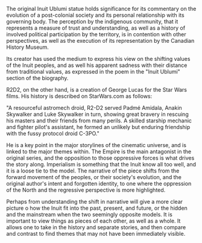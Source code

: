   The original Inuit Ublumi statue holds significance for its commentary on the evolution of a post-colonial society and its personal relationship with its governing body. The perception by the indigenous community, that it represents a measure of trust and understanding, as well as a history of involved political participation by the territory, is in contention with other perspectives, as well as the execution of its representation by the Canadian History Museum. 
  
  Its creator has used the medium to express his view on the shifting values of the Inuit peoples, and as well his apparent sadness with their distance from traditional values, as expressed in the poem in the "Inuit Ublumi" section of the biography. 
  
  
  R2D2, on the other hand, is a creation of George Lucas for the Star Wars films. His history is described on StarWars.com as follows:
  
"A resourceful astromech droid, R2-D2 served Padmé Amidala, Anakin Skywalker and Luke Skywalker in turn, showing great bravery in rescuing his masters and their friends from many perils. A skilled starship mechanic and fighter pilot's assistant, he formed an unlikely but enduring friendship with the fussy protocol droid C-3PO."

  He is a key point in the major storylines of the cinematic universe, and is linked to the major themes within. The Empire is the main antagonist in the original series, and the opposition to those oppressive forces is what drives the story along. Imperialism is something that the Inuit know all too well, and it is a loose tie to the model. The narrative of the piece shifts from the forward movement of the peoples, or their society's evolution, and the original author's intent and forgotten identity, to one where the oppression of the North and the regressive perspective is more highlighted. 
  
  Perhaps from understanding the shift in narrative will give a more clear picture o how the Inuit fit into the past, present, and future, or the hidden and the mainstream when the two seemingly opposite models. It is important to view things as pieces of each other, as well as a whole. It allows one to take in the history and separate stories, and then compare and contrast to find themes that may not have been immediately visible. 
